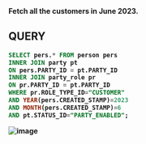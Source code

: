 <b>
Fetch all the customers in June 2023.
<b/>

## QUERY
```sql
SELECT pers.* FROM person pers
INNER JOIN party pt
ON pers.PARTY_ID = pt.PARTY_ID
INNER JOIN party_role pr
ON pr.PARTY_ID = pt.PARTY_ID
WHERE pr.ROLE_TYPE_ID="CUSTOMER"
AND YEAR(pers.CREATED_STAMP)=2023
AND MONTH(pers.CREATED_STAMP)=6
AND pt.STATUS_ID="PARTY_ENABLED";
```

![image](https://github.com/coder-1304/Training-Assignment/assets/121802518/744af97d-4986-4448-a4d2-81ac8fe8120b)
